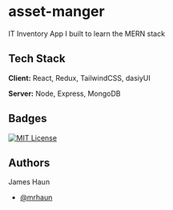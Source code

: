 
# asset-manger


IT Inventory App I built to learn the MERN stack


    
## Tech Stack

**Client:** React, Redux, TailwindCSS, dasiyUI

**Server:** Node, Express, MongoDB


## Badges


[![MIT License](https://img.shields.io/badge/License-MIT-green.svg)](https://choosealicense.com/licenses/mit/)





## Authors
James Haun
- [@mrhaun](https://www.github.com/mrhaun)

